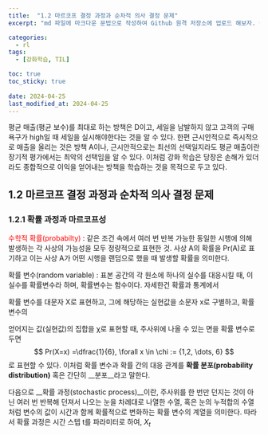 ```yaml
---
title:  "1.2 마르코프 결정 과정과 순차적 의사 결정 문제"
excerpt: "md 파일에 마크다운 문법으로 작성하여 Github 원격 저장소에 업로드 해보자. 에디터는 Visual Studio code 사용! 로컬 서버에서 확인도 해보자. "

categories:
  - rl
tags:
  - [강화학습, TIL]

toc: true
toc_sticky: true
 
date: 2024-04-25
last_modified_at: 2024-04-25
---
```


평균 매출(평균 보수)를 최대로 하는 방책은 D이고, 세일을 남발하지 않고 고객의 구매 욕구가 high일 때 세일을 실시해야한다는 것을 알 수 있다. 한편 근시안적으로 즉시적으로 매출을 올리는 것은 방책 A이나, 근시안적으로는 최선의 선택일지라도 평균 매출이란 장기적 평가에서는 최악의 선택임을 알 수 있다. 이처럼 강화 학습은 당장은 손해가 있더라도 종합적으로 이익을 얻어내는 방책을 학습하는 것을 목적으로 두고 있다.



## 1.2 마르코프 결정 과정과 순차적 의사 결정 문제

### 1.2.1 확률 과정과 마르코프성

<span style="color: red">수학적 확률(probabilty)</span> : 같은 조건 속에서 여러 번 반복 가능한 동일한 시행에 의해 발생하는 각 사상의 가능성을 모두 정량적으로 표현한 것. 사상 A의 확률을 Pr(A)로 표기하고 이는 사상 A가 어떤 시행을 랜덤으로 했을 때 발생할 확률을 의미한다.



확률 변수(random variable) : 표본 공간의 각 원소에 하나의 실수를 대응시킬 때, 이 실수를 확률변수라 하며, 확률변수는 함수이다. 자세한건 확률과 통계에서

확률 변수를 대문자 X로 표현하고, 그에 해당하는 실현값을 소문자 x로 구별하고, 확률 변수의 

얻어지는 값(실현값)의 집합을 χ로 표현할 때, 주사위에 나올 수 있는 면을 확률 변수로 두면
$$
Pr(X=x) =\dfrac{1}{6}, \forall x \in \chi := {1,2, \dots, 6}
$$
로 표현할 수 있다. 이처럼 확률 변수과 확률 간의 대응 관계를 __확률 분포(probability distribution)__ 혹은 간단히 __분포__라고 말한다.

다음으로 __확률 과정(stochastic process)__이란, 주사위를 한 번만 던지는 것이 아닌 여러 번 반복해 던져서 나오는 눈을 차례대로 나열한 수열, 혹은 눈의 누적합의 수열처럼 변수의 값이 시간과 함께 확률적으로 변화하는 확률 변수의 계열을 의미한다. 따라서 확률 과정은 시간 스텝 t를 파라미터로 하여,  $X_t$ 









